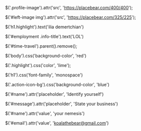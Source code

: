 $('.profile-image').attr('src', 'https://placebear.com/400/400');

$('#left-image img').attr('src', 'https://placebear.com/325/225');

$('h1.highlight').text('ilia demertchian')

$('#employment .info-title').text('LOL')

$('#time-travel').parent().remove();

$('body').css('background-color', 'red')

$('.highlight').css('color', 'lime');

$('h1').css('font-family', 'monospace')

$('.action-icon-bg').css('background-color', 'blue')

$('#name').attr('placeholder', 'Identify yourself')

$('#message').attr('placeholder', 'State your business')

$('#name').attr('value', 'your nemesis')

$('#email').attr('value', 'koalathebear@gmail.com')
